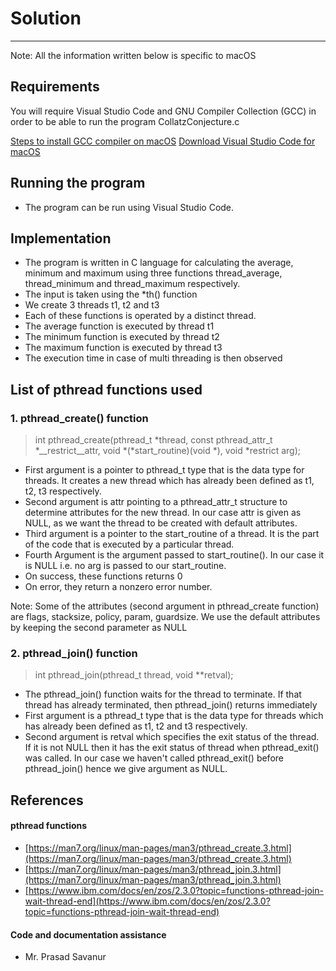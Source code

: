 # Solution
---
Note: All the information written below is specific to macOS
## Requirements
You will require Visual Studio Code and GNU Compiler Collection (GCC) in order to be able to run the program CollatzConjecture.c

[Steps to install GCC compiler on macOS](https://mkyong.com/mac/how-to-install-gcc-compiler-on-mac-os-x/)
[Download Visual Studio Code for macOS](https://github.com/microsoft/vscode-docs/blob/main/docs/setup/mac.md)

## Running the program
- The program can be run using Visual Studio Code.

## Implementation
- The program is written in C language for calculating the average, minimum and maximum using three functions thread_average, thread_minimum and thread_maximum respectively.
- The input is taken using the *th() function
- We create 3 threads t1, t2 and t3
- Each of these functions is operated by a distinct thread. 
- The average function is executed by thread t1
- The minimum function is executed by thread t2
- The maximum function is executed by thread t3
- The execution time in case of multi threading is then observed 

## List of pthread functions used 
### 1. pthread_create() function
>  int pthread_create(pthread_t *thread, const pthread_attr_t *__restrict__attr, void *(*start_routine)(void *), void *restrict arg);
 - First argument is a pointer to pthread_t type that is the data type for threads. It creates a new thread which has already been defined as t1, t2, t3 respectively.
 - Second argument is attr pointing to a pthread_attr_t structure to determine attributes for the new thread. In our case attr is given as NULL, as we want the thread to be created with default attributes.
 - Third argument is a pointer to the start_routine of a thread. It is the part of the code that is executed by a particular thread. 
 - Fourth Argument is the argument passed to start_routine(). In our case it is NULL i.e. no arg is passed to our start_routine.
 - On success, these functions returns 0
 - On error, they return a nonzero error number.
  
  Note: Some of the attributes (second argument in pthread_create function) are flags, stacksize, policy, param, guardsize. We use the default attributes by keeping the second parameter as NULL
  
  ### 2. pthread_join() function
  > int pthread_join(pthread_t thread, void **retval);
  - The pthread_join() function waits for the thread to terminate. If that thread has already terminated, then pthread_join() returns immediately
  - First argument is a pthread_t type that is the data type for threads which has already been defined as t1, t2 and t3 respectively.
  - Second argument is retval which specifies the exit status of the thread. If it is not NULL then it has the exit status of thread when pthread_exit() was called. In our case we haven't called pthread_exit() before pthread_join() hence we give argument as NULL.



  
## References
#### pthread functions
- [https://man7.org/linux/man-pages/man3/pthread_create.3.html](https://man7.org/linux/man-pages/man3/pthread_create.3.html)
- [https://man7.org/linux/man-pages/man3/pthread_join.3.html](https://man7.org/linux/man-pages/man3/pthread_join.3.html)
- [https://www.ibm.com/docs/en/zos/2.3.0?topic=functions-pthread-join-wait-thread-end](https://www.ibm.com/docs/en/zos/2.3.0?topic=functions-pthread-join-wait-thread-end)

#### Code and documentation assistance
- Mr. Prasad Savanur